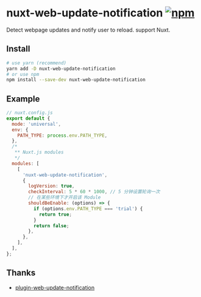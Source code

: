 # nuxt-web-update-notification [![npm](https://img.shields.io/npm/v/nuxt-web-update-notification.svg)](https://npmjs.com/package/nuxt-web-update-notification)

Detect webpage updates and notify user to reload. support Nuxt.

## Install

```bash
# use yarn (recommend)
yarn add -D nuxt-web-update-notification
# or use npm
npm install --save-dev nuxt-web-update-notification
```

## Example

```js
// nuxt.config.js
export default {
  mode: 'universal',
  env: {
    PATH_TYPE: process.env.PATH_TYPE,
  },
  /*
   ** Nuxt.js modules
   */
  modules: [
    [
      'nuxt-web-update-notification',
      {
        logVersion: true,
        checkInterval: 5 * 60 * 1000, // 5 分钟设置轮询一次
        // 在某些环境下才开启该 Module
        shouldBeEnable: (options) => {
          if (options.env.PATH_TYPE === 'trial') {
            return true;
          }
          return false;
        },
      },
    ],
  ],
};
```

## Thanks

- [plugin-web-update-notification](https://github.com/GreatAuk/plugin-web-update-notification)

